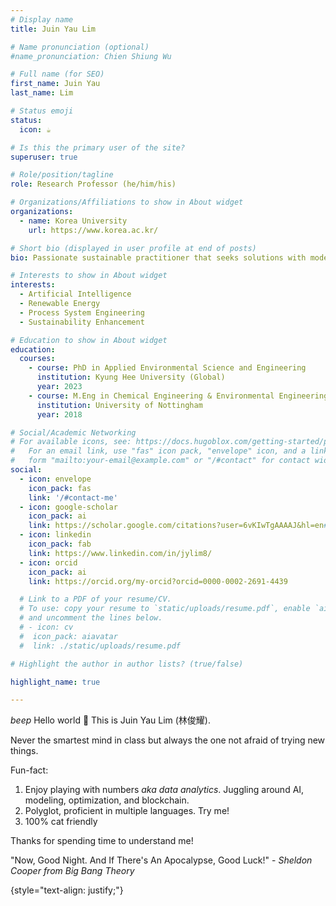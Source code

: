 ```yaml
---
# Display name
title: Juin Yau Lim 

# Name pronunciation (optional)
#name_pronunciation: Chien Shiung Wu

# Full name (for SEO)
first_name: Juin Yau
last_name: Lim 

# Status emoji
status:
  icon: ☕️

# Is this the primary user of the site?
superuser: true

# Role/position/tagline
role: Research Professor (he/him/his)

# Organizations/Affiliations to show in About widget
organizations:
  - name: Korea University
    url: https://www.korea.ac.kr/

# Short bio (displayed in user profile at end of posts)
bio: Passionate sustainable practitioner that seeks solutions with modern approaches.

# Interests to show in About widget
interests:
  - Artificial Intelligence
  - Renewable Energy
  - Process System Engineering
  - Sustainability Enhancement

# Education to show in About widget
education:
  courses:
    - course: PhD in Applied Environmental Science and Engineering
      institution: Kyung Hee University (Global)
      year: 2023
    - course: M.Eng in Chemical Engineering & Environmental Engineering
      institution: University of Nottingham
      year: 2018

# Social/Academic Networking
# For available icons, see: https://docs.hugoblox.com/getting-started/page-builder/#icons
#   For an email link, use "fas" icon pack, "envelope" icon, and a link in the
#   form "mailto:your-email@example.com" or "/#contact" for contact widget.
social:
  - icon: envelope
    icon_pack: fas
    link: '/#contact-me'
  - icon: google-scholar
    icon_pack: ai
    link: https://scholar.google.com/citations?user=6vKIwTgAAAAJ&hl=en#
  - icon: linkedin
    icon_pack: fab
    link: https://www.linkedin.com/in/jylim8/
  - icon: orcid
    icon_pack: ai
    link: https://orcid.org/my-orcid?orcid=0000-0002-2691-4439

  # Link to a PDF of your resume/CV.
  # To use: copy your resume to `static/uploads/resume.pdf`, enable `ai` icons in `params.yaml`,
  # and uncomment the lines below.
  # - icon: cv
  #  icon_pack: aiavatar
  #  link: ./static/uploads/resume.pdf

# Highlight the author in author lists? (true/false)

highlight_name: true

---
```


*beep* 
Hello world 👋 This is Juin Yau Lim (林俊耀). 

Never the smartest mind in class but always the one not afraid of trying new things. 

Fun-fact:
1. Enjoy playing with numbers _aka data analytics_. Juggling around AI, modeling, optimization, and blockchain. 
2. Polyglot, proficient in multiple languages. Try me!
3. 100% cat friendly

Thanks for spending time to understand me! 

"Now, Good Night. And If There's An Apocalypse, Good Luck!" - _Sheldon Cooper from Big Bang Theory_

{style="text-align: justify;"}
